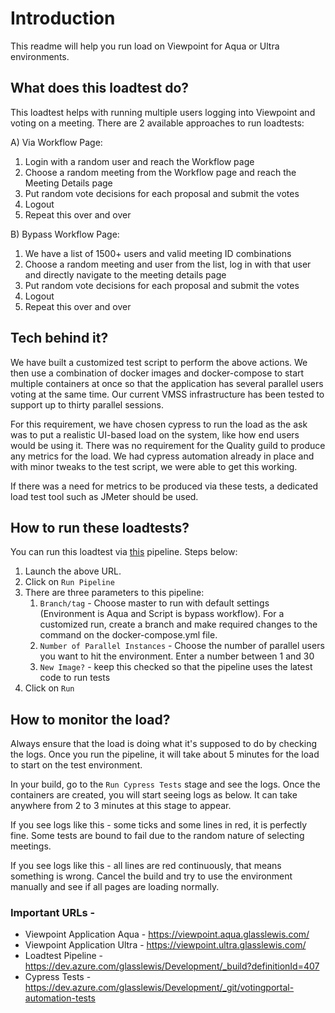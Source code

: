 # Introduction

This readme will help you run load on Viewpoint for Aqua or Ultra environments.

## What does this loadtest do?
This loadtest helps with running multiple users logging into Viewpoint and voting on a meeting. There are 2 available approaches to run loadtests:

A) Via Workflow Page:

1. Login with a random user and reach the Workflow page
2. Choose a random meeting from the Workflow page and reach the Meeting Details page
3. Put random vote decisions for each proposal and submit the votes
4. Logout
5. Repeat this over and over


B) Bypass Workflow Page:

1. We have a list of 1500+ users and valid meeting ID combinations
2. Choose a random meeting and user from the list, log in with that user and directly navigate to the meeting details page
3. Put random vote decisions for each proposal and submit the votes
4. Logout
5. Repeat this over and over  
  

  

## Tech behind it?
We have built a customized test script to perform the above actions. We then use a combination of docker images and docker-compose to start multiple containers at once so that the application has several parallel users voting at the same time. Our current VMSS infrastructure has been tested to support up to thirty parallel sessions.

For this requirement, we have chosen cypress to run the load as the ask was to put a realistic UI-based load on the system, like how end users would be using it. There was no requirement for the Quality guild to produce any metrics for the load. We had cypress automation already in place and with minor tweaks to the test script, we were able to get this working.

If there was a need for metrics to be produced via these tests, a dedicated load test tool such as JMeter should be used.
  
  
  
## How to run these loadtests?
You can run this loadtest via [this](https://dev.azure.com/glasslewis/Development/_build?definitionId=407) pipeline. Steps below:
1. Launch the above URL.
2. Click on `Run Pipeline`
3. There are three parameters to this pipeline:
    1. `Branch/tag` - Choose master to run with default settings (Environment is Aqua and Script is bypass workflow). For a customized run, create a branch and make required changes to the command on the docker-compose.yml file.
    2. `Number of Parallel Instances` - Choose the number of parallel users you want to hit the environment. Enter a number between 1 and 30
    3. `New Image?` - keep this checked so that the pipeline uses the latest code to run tests
4. Click on `Run`


## How to monitor the load?
Always ensure that the load is doing what it's supposed to do by checking the logs. Once you run the pipeline, it will take about 5 minutes for the load to start on the test environment.

In your build, go to the `Run Cypress Tests` stage and see the logs. Once the containers are created, you will start seeing logs as below. It can take anywhere from 2 to 3 minutes at this stage to appear.

If you see logs like this - some ticks and some lines in red, it is perfectly fine. Some tests are bound to fail due to the random nature of selecting meetings.

If you see logs like this - all lines are red continuously, that means something is wrong. Cancel the build and try to use the environment manually and see if all pages are loading normally.
  
  
### Important URLs -
- Viewpoint Application Aqua - https://viewpoint.aqua.glasslewis.com/
- Viewpoint Application Ultra - https://viewpoint.ultra.glasslewis.com/
- Loadtest Pipeline - https://dev.azure.com/glasslewis/Development/_build?definitionId=407
- Cypress Tests - https://dev.azure.com/glasslewis/Development/_git/votingportal-automation-tests